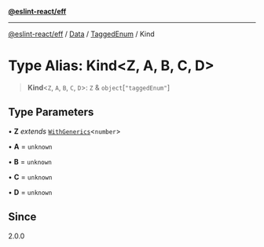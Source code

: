 [**@eslint-react/eff**](../../../../../README.md)

***

[@eslint-react/eff](../../../../../README.md) / [Data](../../../README.md) / [TaggedEnum](../README.md) / Kind

# Type Alias: Kind\<Z, A, B, C, D\>

> **Kind**\<`Z`, `A`, `B`, `C`, `D`\>: `Z` & `object`\[`"taggedEnum"`\]

## Type Parameters

• **Z** *extends* [`WithGenerics`](../interfaces/WithGenerics.md)\<`number`\>

• **A** = `unknown`

• **B** = `unknown`

• **C** = `unknown`

• **D** = `unknown`

## Since

2.0.0
